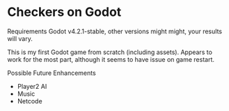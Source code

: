 # Checkers on Godot

Requirements Godot v4.2.1-stable, other versions might might, your results will vary.

This is my first Godot game from scratch (including assets).  Appears to work for the most part, although it seems to have issue on game restart.

Possible Future Enhancements
- Player2 AI
- Music
- Netcode
